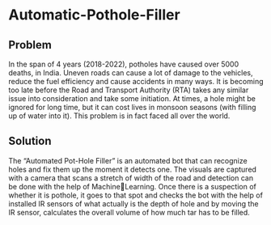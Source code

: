 # Automatic-Pothole-Filler

## Problem
In the span of 4 years (2018-2022), potholes have caused over 5000 deaths, in India. Uneven roads can cause a lot of damage to the vehicles, reduce the fuel efficiency and cause accidents in many ways. It is becoming too late before the Road and Transport Authority (RTA) takes any similar issue into consideration and take some initiation. At times, a hole might be ignored for long time, but it can cost lives in monsoon seasons (with filling up of water into it). This problem is in fact faced all over the world.

## Solution
The “Automated Pot-Hole Filler” is an automated bot that can recognize holes and fix them up the moment it detects one. The visuals are captured with a camera that scans a stretch of width of the road and detection can be done with the help of MachineLearning. Once there is a suspection of whether it is pothole, it goes to that spot and checks the bot with the help of installed IR sensors of what actually is the depth of hole and by moving the IR sensor, calculates the overall volume of how much tar has to be filled.

